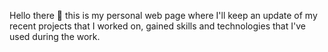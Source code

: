 Hello there :wave: this is my personal web page where I'll keep an update of my recent projects that I worked on, gained skills and technologies that I've used during the work.


